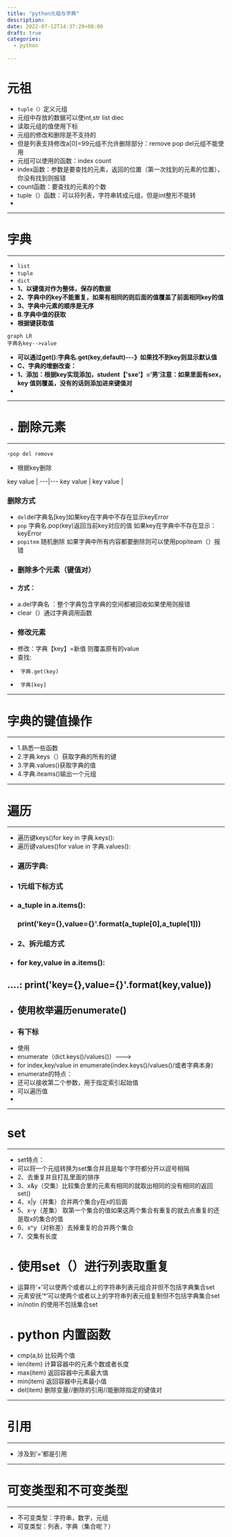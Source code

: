 ```yaml
---
title: "python元祖与字典"
description: 
date: 2022-07-12T14:37:29+08:00
draft: true
categories:
  - python
  
---
```

# 元祖
- `tuple（）`定义元组
- 元组中存放的数据可以使int,str list diec
- 读取元组的值使用下标
- 元组的修改和删除是不支持的
- 但是列表支持修改a[0]=99元组不允许删除部分：remove pop del元组不能使用
- 元组可以使用的函数：index count
- index函数：参数是要查找的元素，返回的位置（第一次找到的元素的位置），你没有找到则报错
- count函数：要查找的元素的个数
- tuple（）函数：可以将列表，字符串转成元组，但是int整形不能转
- 

---
# 字典

---
- `list`
- `tuple`
- `dict`
- **1、以键值对作为整体，保存的数据**
- **2、字典中的key不能重复，如果有相同的则后面的值覆盖了前面相同key的值**
- **3、字典中元素的顺序是无序**
- **B.字典中值的获取**
- **根据键获取值**
```
graph LR
字典名key-->value
```
- **可以通过get():字典名.get(key,default)---》如果找不到key则显示默认值**
- **C、字典的增删改查：**
- **1、添加：根据key实现添加，student【'sxe'】=‘男’注意：如果里面有sex，key 值则覆盖，没有的话则添加进来键值对**
- 

---
- # 删除元素

---
-`pop del remove`
- 根据key删除

key value | 
---|---
key value | 
key value |
### 删除方式   
- `del`del字典名[key]如果key在字典中不存在显示keyError
- `pop` 字典名.pop(key)返回当前key对应的值  如果key在字典中不存在显示：keyError
- `popitem`  随机删除  如果字典中所有内容都要删除则可以使用popiteam（）报错
- ### 删除多个元素（键值对）
- #### 方式：
- a.del字典名 ：整个字典包含字典的空间都被回收如果使用则报错
- clear（）通过字典调用函数
- ### 修改元素
- 修改：字典【key】=新值 则覆盖原有的value
- 查找:
-      字典.get(key)
-      字典[key]

---
# 字典的键值操作

---
- 1.熟悉一些函数
- 2.字典.keys（）获取字典的所有的键
- 3.字典.values()获取字典的值
- 4.字典.iteams()输出一个元组

---
# 遍历

---
- 遍历键keys()for key in 字典.keys():
- 遍历键values()for value in  字典.values():
- ### 遍历字典:
-   ### 1元组下标方式
-   ### a_tuple in a.items():
    ### print('key={},value={}'.format(a_tuple[0],a_tuple[1]))
-   ### 2、拆元组方式
-   ### for key,value in a.items():
   ....:     print('key={},value={}'.format(key,value))
 -   
- ## 使用枚举遍历enumerate()
- ### 有下标
- 使用
- enumerate（dict.keys()/values()）--->
- for index,key/value in enumerate(index.keys()/values()/或者字典本身)
- enumerate的特点：
- 还可以接收第二个参数，用于指定索引起始值
- 可以遍历值
- 

---
#  set

---
- set特点：
- 可以将一个元组转换为set集合并且是每个字符都分开以逗号相隔
- 2、去重复并且打乱里面的排序
- 3、x&y（交集）比较集合里的元素有相同的就取出相同的没有相同的返回set()
- 4、x|y（并集）合并两个集合y在x的后面
- 5、x-y（差集） 取第一个集合的值如果这两个集合有重复的就去点重复的还是取x的集合的值
- 6、x^y（对称差）去掉重复的合并两个集合
- 7、交集有长度
- # 使用set（）进行列表取重复
- 运算符‘+’可以使两个或者以上的字符串列表元组合并但不包括字典集合set
- 元素安抚‘*’可以使两个或者以上的字符串列表元组复制但不包括字典集合set
- in/notin 的使用不包括集合set
- # python 内置函数
- cmp(a,b)   比较两个值
- len(item)  计算容器中的元素个数或者长度
- max(item)  返回容器中元素最大值
- min(item)  返回容器中元素最小值
- del(item)  删除变量//删除的引用//能删除指定的键值对


---
# 引用
---
- 涉及到‘=’都是引用

---
# 可变类型和不可变类型
---
- 不可变类型：字符串，数字，元组
- 可变类型：列表，字典（集合呢？）